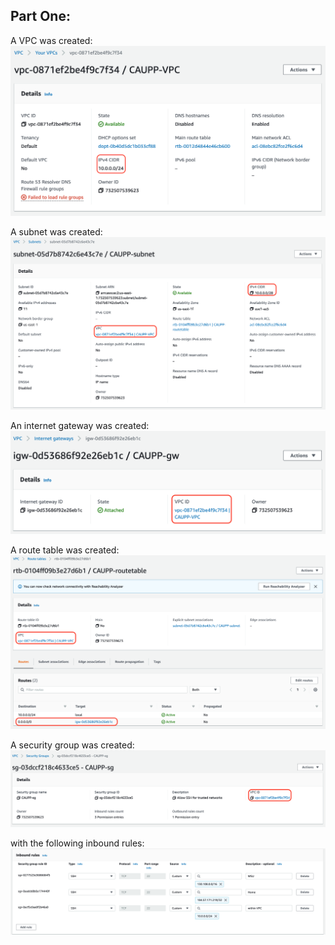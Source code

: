 ## Part One:

A VPC was created:
![VPC](https://github.com/WSU-kduncan/ceg3120-jmcaupp/blob/main/Project2/images/VPC.png)

A subnet was created:
![subnet](https://github.com/WSU-kduncan/ceg3120-jmcaupp/blob/main/Project2/images/Subnet.png)

An internet gateway was created:
![gateway](https://github.com/WSU-kduncan/ceg3120-jmcaupp/blob/main/Project2/images/Gateway.png)

A route table was created:
![routetable](https://github.com/WSU-kduncan/ceg3120-jmcaupp/blob/main/Project2/images/RouteTable.png)

A security group was created:
![securitygroup](https://github.com/WSU-kduncan/ceg3120-jmcaupp/blob/main/Project2/images/SecurityGroup.png)

with the following inbound rules:
![inbound](https://github.com/WSU-kduncan/ceg3120-jmcaupp/blob/main/Project2/images/InboundRules.png)
